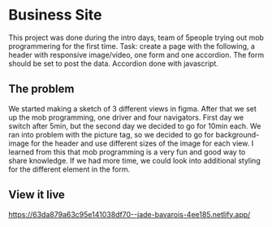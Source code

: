 # Business Site

This project was done during the intro days, team of 5people trying out mob programmering for the first time.
Task: create a page with the following, a header with responsive image/video, one form and one accordion. The form should be set to post the data.
Accordion done with javascript.

## The problem

We started making a sketch of 3 different views in figma. After that we set up the mob programming, one driver and four navigators. First day we switch 
after 5min, but the second day we decided to go for 10min each. We ran into problem with the picture tag, so we decided to go for background-image for the header and use different sizes of the image for each view. I learned from this that mob programming is a very fun and good way to share knowledge.
If we had more time, we could look into additional styling for the different element in the form.

## View it live
https://63da879a63c95e141038df70--jade-bavarois-4ee185.netlify.app/
